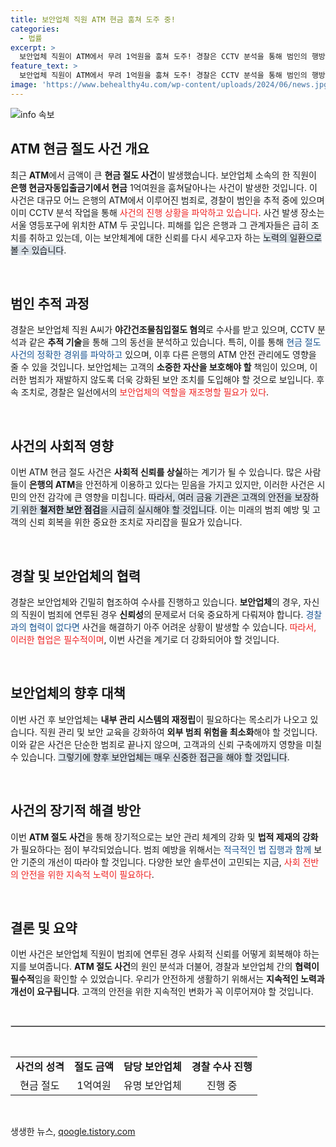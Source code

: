 ```yaml
---
title: 보안업체 직원 ATM 현금 훔쳐 도주 중!
categories:
  - 법률
excerpt: >
  보안업체 직원이 ATM에서 무려 1억원을 훔쳐 도주! 경찰은 CCTV 분석을 통해 범인의 행방을 추적 중. 충격적인 사건의 전말은? 클릭해서 확인하세요!
feature_text: >
  보안업체 직원이 ATM에서 무려 1억원을 훔쳐 도주! 경찰은 CCTV 분석을 통해 범인의 행방을 추적 중. 충격적인 사건의 전말은? 클릭해서 확인하세요!
image: 'https://www.behealthy4u.com/wp-content/uploads/2024/06/news.jpg'
---
```


<p><img src="https://www.behealthy4u.com/wp-content/uploads/2024/06/news.jpg" alt="info 속보" /></p>

<h2 data-ke-size="size26">ATM 현금 절도 사건 개요</h2>

<p data-ke-size="size16">최근 <b>ATM</b>에서 금액이 큰 <b>현금 절도 사건</b>이 발생했습니다. 보안업체 소속의 한 직원이 <b>은행 현금자동입출금기에서 현금</b> 1억여원을 훔쳐달아나는 사건이 발생한 것입니다. 이 사건은 대규모 어느 은행의 ATM에서 이루어진 범죄로, 경찰이 범인을 추적 중에 있으며 이미 CCTV 분석 작업을 통해 <span style="color: #ee2323;">사건의 진행 상황을 파악하고 있습니다</span>. 사건 발생 장소는 서울 영등포구에 위치한 ATM 두 곳입니다. 피해를 입은 은행과 그 관계자들은 급히 조치를 취하고 있는데, 이는 보안체계에 대한 신뢰를 다시 세우고자 하는 <span style="background-color: #21538527;">노력의 일환으로 볼 수 있습니다</span>.</p>

<p data-ke-size="size16">&nbsp;</p>

<h2 data-ke-size="size26">범인 추적 과정</h2>

<p data-ke-size="size16">경찰은 보안업체 직원 A씨가 <b>야간건조물침입절도 혐의</b>로 수사를 받고 있으며, CCTV 분석과 같은 <b>추적 기술</b>을 통해 그의 동선을 분석하고 있습니다. 특히, 이를 통해 <span style="color: #1a5490;">현금 절도 사건의 정확한 경위를 파악하고</span> 있으며, 이후 다른 은행의 ATM 안전 관리에도 영향을 줄 수 있을 것입니다. 보안업체는 고객의 <b>소중한 자산을 보호해야 할</b> 책임이 있으며, 이러한 범죄가 재발하지 않도록 더욱 강화된 보안 조치를 도입해야 할 것으로 보입니다. 후속 조치로, 경찰은 일선에서의 <span style="color: #ee2323;">보안업체의 역할을 재조명할 필요가 있다</span>.</p>

<p data-ke-size="size16">&nbsp;</p>

<h2 data-ke-size="size26">사건의 사회적 영향</h2>

<p data-ke-size="size16">이번 ATM 현금 절도 사건은 <b>사회적 신뢰를 상실</b>하는 계기가 될 수 있습니다. 많은 사람들이 <b>은행의 ATM</b>을 안전하게 이용하고 있다는 믿음을 가지고 있지만, 이러한 사건은 시민의 안전 감각에 큰 영향을 미칩니다. <span style="background-color: #21538527;">따라서, 여러 금융 기관은 고객의 안전을 보장하기 위한 <b>철저한 보안 점검</b>을 시급히 실시해야 할 것입니다</span>. 이는 미래의 범죄 예방 및 고객의 신뢰 회복을 위한 중요한 조치로 자리잡을 필요가 있습니다.</p>

<p data-ke-size="size16">&nbsp;</p>

<h2 data-ke-size="size26">경찰 및 보안업체의 협력</h2>

<p data-ke-size="size16">경찰은 보안업체와 긴밀히 협조하여 수사를 진행하고 있습니다. <b>보안업체</b>의 경우, 자신의 직원이 범죄에 연루된 경우 <b>신뢰성</b>의 문제로서 더욱 중요하게 다뤄져야 합니다. <span style="color: #1a5490;">경찰과의 협력이 없다면</span> 사건을 해결하기 아주 어려운 상황이 발생할 수 있습니다. <span style="color: #ee2323;">따라서, 이러한 협업은 필수적이며</span>, 이번 사건을 계기로 더 강화되어야 할 것입니다.</p>

<p data-ke-size="size16">&nbsp;</p>

<h2 data-ke-size="size26">보안업체의 향후 대책</h2>

<p data-ke-size="size16">이번 사건 후 보안업체는 <b>내부 관리 시스템의 재정립</b>이 필요하다는 목소리가 나오고 있습니다. 직원 관리 및 보안 교육을 강화하여 <b>외부 범죄 위험을 최소화</b>해야 할 것입니다. 이와 같은 사건은 단순한 범죄로 끝나지 않으며, 고객과의 신뢰 구축에까지 영향을 미칠 수 있습니다. <span style="background-color: #21538527;">그렇기에 향후 보안업체는 매우 신중한 접근을 해야 할 것입니다</span>.</p>

<p data-ke-size="size16">&nbsp;</p>

<h2 data-ke-size="size26">사건의 장기적 해결 방안</h2>

<p data-ke-size="size16">이번 <b>ATM 절도 사건</b>을 통해 장기적으로는 보안 관리 체계의 강화 및 <b>법적 제재의 강화</b>가 필요하다는 점이 부각되었습니다. 범죄 예방을 위해서는 <span style="color: #1a5490;">적극적인 법 집행과 함께 </span>보안 기준의 개선이 따라야 할 것입니다. 다양한 보안 솔루션이 고민되는 지금, <span style="color: #ee2323;">사회 전반의 안전을 위한 지속적 노력이 필요하다</span>.</p>

<p data-ke-size="size16">&nbsp;</p>

<h2 data-ke-size="size26">결론 및 요약</h2>

<p data-ke-size="size16">이번 사건은 보안업체 직원이 범죄에 연루된 경우 사회적 신뢰를 어떻게 회복해야 하는지를 보여줍니다. <b>ATM 절도 사건</b>의 원인 분석과 더불어, 경찰과 보안업체 간의 <b>협력이 필수적</b>임을 확인할 수 있었습니다. 우리가 안전하게 생활하기 위해서는 <b>지속적인 노력과 개선이 요구됩니다</b>. 고객의 안전을 위한 지속적인 변화가 꼭 이루어져야 할 것입니다.</p>

<p data-ke-size="size16">&nbsp;</p>

<hr style="border: 1px solid #ccc;">

<p data-ke-size="size16">&nbsp;</p>

<table style="width: 100%; border-collapse: collapse;">
  <tr>
    <td style="text-align: center; height: 17px;"><b>사건의 성격</b></td>
    <td style="text-align: center; height: 17px;"><b>절도 금액</b></td>
    <td style="text-align: center; height: 17px;"><b>담당 보안업체</b></td>
    <td style="text-align: center; height: 17px;"><b>경찰 수사 진행</b></td>
  </tr>
  <tr>
    <td style="text-align: center; height: 17px;">현금 절도</td>
    <td style="text-align: center; height: 17px;">1억여원</td>
    <td style="text-align: center; height: 17px;">유명 보안업체</td>
    <td style="text-align: center; height: 17px;">진행 중</td>
  </tr>
</table>

<p data-ke-size="size16">&nbsp;</p>
생생한 뉴스, <a href="https://qoogle.tistory.com" rel="dofollow">qoogle.tistory.com</a>


